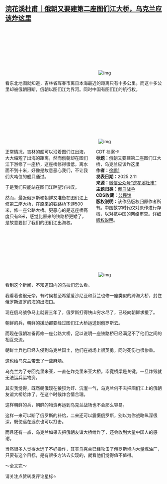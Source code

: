 <!--1739319115000-->
[浣花溪杜甫｜俄朝又要建第二座图们江大桥，乌克兰应该炸这里](https://chinadigitaltimes.net/chinese/715790.html)
------

<p><img decoding="async" src="data:image/svg+xml,%3Csvg%20xmlns='http://www.w3.org/2000/svg'%20viewBox='0%200%200%200'%3E%3C/svg%3E" alt="img" data-lazy-src="https://chinadigitaltimes.net/chinese/files/2025/02/post-715790-67abe74b8be0d."><noscript><img decoding="async" src="https://chinadigitaltimes.net/chinese/files/2025/02/post-715790-67abe74b8be0d." alt="img"></noscript></p><p>看东北地图就知道，吉林省珲春市离日本海最近的距离只有十多公里。而这十多公里却被俄朝阻断，俄朝以图们江为界河。同时中国有图们江的航行权。</p><p><img decoding="async" src="data:image/svg+xml,%3Csvg%20xmlns='http://www.w3.org/2000/svg'%20viewBox='0%200%200%200'%3E%3C/svg%3E" alt="img" data-lazy-src="https://chinadigitaltimes.net/chinese/files/2025/02/post-715790-67abe74b92bc1."><noscript><img decoding="async" src="https://chinadigitaltimes.net/chinese/files/2025/02/post-715790-67abe74b92bc1." alt="img"></noscript></p><div style="width:42%;float:right;padding-left:20px"><div class="su-spoiler su-spoiler-style-fancy su-spoiler-icon-chevron-circle" data-scroll-offset="0" data-anchor-in-url="no"><div class="su-spoiler-title" tabindex="0" role="button"><span class="su-spoiler-icon"></span>CDT 档案卡</div><div class="su-spoiler-content su-u-clearfix su-u-trim"><strong>标题：</strong>俄朝又要建第二座图们江大桥，乌克兰应该炸这里<br><strong>作者：</strong><a href="https://chinadigitaltimes.net/space/浣花溪杜甫" target="_blank">徐鹏1</a><br><strong>发表日期：</strong>2025.2.11<br><strong>来源：</strong><a href="https://web.archive.org/web/*/https://mp.weixin.qq.com/s/JYH0Saj1vrpX9SPjK54k7g" target="_blank">微信公众号“浣花溪杜甫”</a><br><strong>主题归类：</strong><a href="https://chinadigitaltimes.net/space/俄乌战争" target="_blank">俄乌战争</a><br><strong>CDS收藏：</strong><a href="https://chinadigitaltimes.net/space/%E5%85%AC%E6%B0%91%E9%A6%86" target="_blank" rel="noopener">公民馆</a><br><strong>版权说明：</strong>该作品版权归原作者所有。中国数字时代仅对原作进行存档，以对抗中国的网络审查。<a href="https://chinadigitaltimes.net/chinese/copyright">详细版权说明</a>。</div></div></div><p>正常情况，吉林的船可以沿着图们江出海，大大缩短了出海的距离，然而俄朝却在图们江下游修了一座桥，这座桥修得很低，离水面不到十米，好像是故意恶心我们，不让我们大吨位的船只通过。</p><p>于是我们只能站在图们江畔望洋兴叹。</p><p>然而，最近俄罗斯和朝鲜又准备在图们江上修第二座大桥，在原来的铁路桥下游500米，修一座公路大桥。更恶心的是这座桥高度只有8米，感觉比原来的铁路桥更矮了，是故意要封了我们的图们江出海权。</p><p><img decoding="async" src="data:image/svg+xml,%3Csvg%20xmlns='http://www.w3.org/2000/svg'%20viewBox='0%200%200%200'%3E%3C/svg%3E" alt="img" data-lazy-src="https://chinadigitaltimes.net/chinese/files/2025/02/post-715790-67abe74ba1324."><noscript><img decoding="async" src="https://chinadigitaltimes.net/chinese/files/2025/02/post-715790-67abe74ba1324." alt="img"></noscript></p><p>看到这个新闻，不知道国内的乌拉们怎么看。</p><p>我看着也很无奈，有时候甚至希望爱沙尼亚和芬兰也修一座类似的跨海大桥，封住俄罗斯波罗的海的出海口。</p><p>现在俄乌战争马上就要三年了，俄罗斯打得快山穷水尽了，已经向朝鲜求援了。</p><p>朝鲜的兵，朝鲜的援助都要经过图们江大桥运送到俄罗斯去。</p><p>而现在俄朝准备再修一座公路大桥，足以说明一座铁路桥已经满足不了他们之间的相互交流。</p><p>朝鲜士兵也已经入侵到乌克兰国土，他们在战场上很英勇，同时死伤也很惨重。</p><p>这也给乌克兰带去了一些麻烦。</p><p>乌克兰为了夺回克里米亚，一直在炸克里米亚大桥。毕竟桥梁是关键。一旦炸毁就无法运兵运物资。</p><p>其实我觉得，既然朝俄现在狼狈为奸、沆瀣一气，乌克兰何不去把图们江上的俄朝友谊大桥给炸了。在这个时候炸合情合理。</p><p>这样朝鲜的兵，朝鲜的物资再运到乌克兰战场也不会那么容易。</p><p>这样一来可以断了俄罗斯的补给，二来还可以震慑俄罗斯，别以为你战略纵深很深，既使远在远东也可以打击。</p><p>而且还有一点，乌克兰如果去把俄朝友谊大桥给炸了，还会收到大量中国人的感谢。</p><p>当然很多人觉得太远了不好操作，其实乌克兰已经攻击了俄罗斯境内大量炼油厂，只要有这个目标，是有很多方法去实现的，就看他们觉得值不值得。</p><p>～全文完～</p><p>请关注点赞转发评论星标⭐</p><div class="addtoany_share_save_container addtoany_content addtoany_content_bottom"><div class="a2a_kit a2a_kit_size_32 addtoany_list" data-a2a-url="https://chinadigitaltimes.net/chinese/715790.html" data-a2a-title="浣花溪杜甫｜俄朝又要建第二座图们江大桥，乌克兰应该炸这里"><a class="a2a_button_facebook" href="https://www.addtoany.com/add_to/facebook?linkurl=https%3A%2F%2Fchinadigitaltimes.net%2Fchinese%2F715790.html&amp;linkname=%E6%B5%A3%E8%8A%B1%E6%BA%AA%E6%9D%9C%E7%94%AB%EF%BD%9C%E4%BF%84%E6%9C%9D%E5%8F%88%E8%A6%81%E5%BB%BA%E7%AC%AC%E4%BA%8C%E5%BA%A7%E5%9B%BE%E4%BB%AC%E6%B1%9F%E5%A4%A7%E6%A1%A5%EF%BC%8C%E4%B9%8C%E5%85%8B%E5%85%B0%E5%BA%94%E8%AF%A5%E7%82%B8%E8%BF%99%E9%87%8C" title="Facebook" rel="nofollow noopener" target="_blank"></a><a class="a2a_button_twitter" href="https://www.addtoany.com/add_to/twitter?linkurl=https%3A%2F%2Fchinadigitaltimes.net%2Fchinese%2F715790.html&amp;linkname=%E6%B5%A3%E8%8A%B1%E6%BA%AA%E6%9D%9C%E7%94%AB%EF%BD%9C%E4%BF%84%E6%9C%9D%E5%8F%88%E8%A6%81%E5%BB%BA%E7%AC%AC%E4%BA%8C%E5%BA%A7%E5%9B%BE%E4%BB%AC%E6%B1%9F%E5%A4%A7%E6%A1%A5%EF%BC%8C%E4%B9%8C%E5%85%8B%E5%85%B0%E5%BA%94%E8%AF%A5%E7%82%B8%E8%BF%99%E9%87%8C" title="Twitter" rel="nofollow noopener" target="_blank"></a><a class="a2a_button_telegram" href="https://www.addtoany.com/add_to/telegram?linkurl=https%3A%2F%2Fchinadigitaltimes.net%2Fchinese%2F715790.html&amp;linkname=%E6%B5%A3%E8%8A%B1%E6%BA%AA%E6%9D%9C%E7%94%AB%EF%BD%9C%E4%BF%84%E6%9C%9D%E5%8F%88%E8%A6%81%E5%BB%BA%E7%AC%AC%E4%BA%8C%E5%BA%A7%E5%9B%BE%E4%BB%AC%E6%B1%9F%E5%A4%A7%E6%A1%A5%EF%BC%8C%E4%B9%8C%E5%85%8B%E5%85%B0%E5%BA%94%E8%AF%A5%E7%82%B8%E8%BF%99%E9%87%8C" title="Telegram" rel="nofollow noopener" target="_blank"></a><a class="a2a_button_reddit" href="https://www.addtoany.com/add_to/reddit?linkurl=https%3A%2F%2Fchinadigitaltimes.net%2Fchinese%2F715790.html&amp;linkname=%E6%B5%A3%E8%8A%B1%E6%BA%AA%E6%9D%9C%E7%94%AB%EF%BD%9C%E4%BF%84%E6%9C%9D%E5%8F%88%E8%A6%81%E5%BB%BA%E7%AC%AC%E4%BA%8C%E5%BA%A7%E5%9B%BE%E4%BB%AC%E6%B1%9F%E5%A4%A7%E6%A1%A5%EF%BC%8C%E4%B9%8C%E5%85%8B%E5%85%B0%E5%BA%94%E8%AF%A5%E7%82%B8%E8%BF%99%E9%87%8C" title="Reddit" rel="nofollow noopener" target="_blank"></a><a class="a2a_button_whatsapp" href="https://www.addtoany.com/add_to/whatsapp?linkurl=https%3A%2F%2Fchinadigitaltimes.net%2Fchinese%2F715790.html&amp;linkname=%E6%B5%A3%E8%8A%B1%E6%BA%AA%E6%9D%9C%E7%94%AB%EF%BD%9C%E4%BF%84%E6%9C%9D%E5%8F%88%E8%A6%81%E5%BB%BA%E7%AC%AC%E4%BA%8C%E5%BA%A7%E5%9B%BE%E4%BB%AC%E6%B1%9F%E5%A4%A7%E6%A1%A5%EF%BC%8C%E4%B9%8C%E5%85%8B%E5%85%B0%E5%BA%94%E8%AF%A5%E7%82%B8%E8%BF%99%E9%87%8C" title="WhatsApp" rel="nofollow noopener" target="_blank"></a><a class="a2a_button_email" href="https://www.addtoany.com/add_to/email?linkurl=https%3A%2F%2Fchinadigitaltimes.net%2Fchinese%2F715790.html&amp;linkname=%E6%B5%A3%E8%8A%B1%E6%BA%AA%E6%9D%9C%E7%94%AB%EF%BD%9C%E4%BF%84%E6%9C%9D%E5%8F%88%E8%A6%81%E5%BB%BA%E7%AC%AC%E4%BA%8C%E5%BA%A7%E5%9B%BE%E4%BB%AC%E6%B1%9F%E5%A4%A7%E6%A1%A5%EF%BC%8C%E4%B9%8C%E5%85%8B%E5%85%B0%E5%BA%94%E8%AF%A5%E7%82%B8%E8%BF%99%E9%87%8C" title="Email" rel="nofollow noopener" target="_blank"></a><a class="a2a_button_copy_link" href="https://www.addtoany.com/add_to/copy_link?linkurl=https%3A%2F%2Fchinadigitaltimes.net%2Fchinese%2F715790.html&amp;linkname=%E6%B5%A3%E8%8A%B1%E6%BA%AA%E6%9D%9C%E7%94%AB%EF%BD%9C%E4%BF%84%E6%9C%9D%E5%8F%88%E8%A6%81%E5%BB%BA%E7%AC%AC%E4%BA%8C%E5%BA%A7%E5%9B%BE%E4%BB%AC%E6%B1%9F%E5%A4%A7%E6%A1%A5%EF%BC%8C%E4%B9%8C%E5%85%8B%E5%85%B0%E5%BA%94%E8%AF%A5%E7%82%B8%E8%BF%99%E9%87%8C" title="Copy Link" rel="nofollow noopener" target="_blank"></a><a class="a2a_dd addtoany_share_save addtoany_share" href="https://www.addtoany.com/share"></a></div></div>

